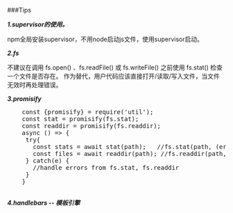 ###Tips 

   ___1.supervisor的使用。___   <br/>

   npm全局安装supervisor，不用node启动js文件，使用supervisor启动。

   ___2.fs___ 

   不建议在调用 fs.open() 、fs.readFile() 或 fs.writeFile() 之前使用 fs.stat() 检查一个文件是否存在。 作为替代，用户代码应该直接打开/读取/写入文件，当文件无效时再处理错误。

   ___3.promisify___

   <pre>
    const {promisify} = require('util');
    const stat = promisify(fs.stat);
    const readdir = promisify(fs.readdir);    
    async () => {
     try{
       const stats = await stat(path);   //fs.stat(path, (err, stats){ /*...*/ })
       const files = await readdir(path); //fs.readdir(path, (err, files){ /*...*/ })
     } catch(e) { 
       //handle errors from fs.stat, fs.readdir
     }
    }
   </pre>

   ___4.handlebars -- 模板引擎___


   
   